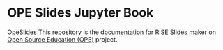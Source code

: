 # OPE Slides Jupyter Book

OpeSlides
This repository is the documentation for RISE Slides maker on [Open Source Education (OPE)](https://github.com/OPEFFORT/ope) project.
